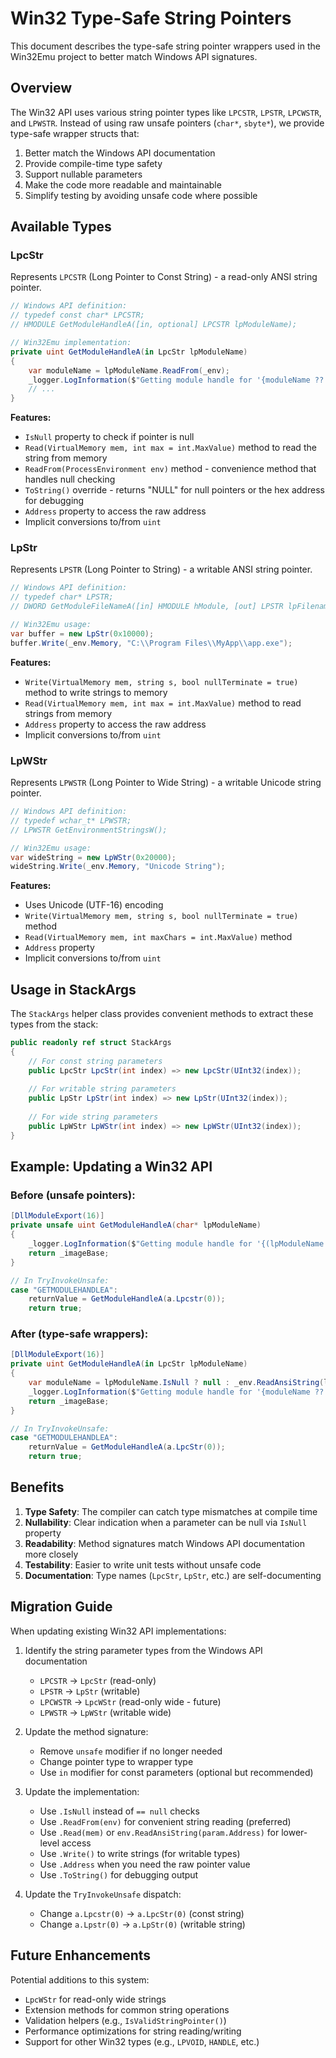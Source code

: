 # Win32 Type-Safe String Pointers

This document describes the type-safe string pointer wrappers used in the Win32Emu project to better match Windows API signatures.

## Overview

The Win32 API uses various string pointer types like `LPCSTR`, `LPSTR`, `LPCWSTR`, and `LPWSTR`. Instead of using raw unsafe pointers (`char*`, `sbyte*`), we provide type-safe wrapper structs that:

1. Better match the Windows API documentation
2. Provide compile-time type safety
3. Support nullable parameters
4. Make the code more readable and maintainable
5. Simplify testing by avoiding unsafe code where possible

## Available Types

### LpcStr

Represents `LPCSTR` (Long Pointer to Const String) - a read-only ANSI string pointer.

```csharp
// Windows API definition:
// typedef const char* LPCSTR;
// HMODULE GetModuleHandleA([in, optional] LPCSTR lpModuleName);

// Win32Emu implementation:
private uint GetModuleHandleA(in LpcStr lpModuleName)
{
    var moduleName = lpModuleName.ReadFrom(_env);
    _logger.LogInformation($"Getting module handle for '{moduleName ?? "NULL (current process)"}'");
    // ...
}
```

**Features:**
- `IsNull` property to check if pointer is null
- `Read(VirtualMemory mem, int max = int.MaxValue)` method to read the string from memory
- `ReadFrom(ProcessEnvironment env)` method - convenience method that handles null checking
- `ToString()` override - returns "NULL" for null pointers or the hex address for debugging
- `Address` property to access the raw address
- Implicit conversions to/from `uint`

### LpStr

Represents `LPSTR` (Long Pointer to String) - a writable ANSI string pointer.

```csharp
// Windows API definition:
// typedef char* LPSTR;
// DWORD GetModuleFileNameA([in] HMODULE hModule, [out] LPSTR lpFilename, [in] DWORD nSize);

// Win32Emu usage:
var buffer = new LpStr(0x10000);
buffer.Write(_env.Memory, "C:\\Program Files\\MyApp\\app.exe");
```

**Features:**
- `Write(VirtualMemory mem, string s, bool nullTerminate = true)` method to write strings to memory
- `Read(VirtualMemory mem, int max = int.MaxValue)` method to read strings from memory
- `Address` property to access the raw address
- Implicit conversions to/from `uint`

### LpWStr

Represents `LPWSTR` (Long Pointer to Wide String) - a writable Unicode string pointer.

```csharp
// Windows API definition:
// typedef wchar_t* LPWSTR;
// LPWSTR GetEnvironmentStringsW();

// Win32Emu usage:
var wideString = new LpWStr(0x20000);
wideString.Write(_env.Memory, "Unicode String");
```

**Features:**
- Uses Unicode (UTF-16) encoding
- `Write(VirtualMemory mem, string s, bool nullTerminate = true)` method
- `Read(VirtualMemory mem, int maxChars = int.MaxValue)` method
- `Address` property
- Implicit conversions to/from `uint`

## Usage in StackArgs

The `StackArgs` helper class provides convenient methods to extract these types from the stack:

```csharp
public readonly ref struct StackArgs
{
    // For const string parameters
    public LpcStr LpcStr(int index) => new LpcStr(UInt32(index));
    
    // For writable string parameters
    public LpStr LpStr(int index) => new LpStr(UInt32(index));
    
    // For wide string parameters
    public LpWStr LpWStr(int index) => new LpWStr(UInt32(index));
}
```

## Example: Updating a Win32 API

### Before (unsafe pointers):

```csharp
[DllModuleExport(16)]
private unsafe uint GetModuleHandleA(char* lpModuleName)
{
    _logger.LogInformation($"Getting module handle for '{(lpModuleName != null ? new string(lpModuleName) : "NULL (current process)")}'");
    return _imageBase;
}

// In TryInvokeUnsafe:
case "GETMODULEHANDLEA":
    returnValue = GetModuleHandleA(a.Lpcstr(0));
    return true;
```

### After (type-safe wrappers):

```csharp
[DllModuleExport(16)]
private uint GetModuleHandleA(in LpcStr lpModuleName)
{
    var moduleName = lpModuleName.IsNull ? null : _env.ReadAnsiString(lpModuleName.Address);
    _logger.LogInformation($"Getting module handle for '{moduleName ?? "NULL (current process)"}'");
    return _imageBase;
}

// In TryInvokeUnsafe:
case "GETMODULEHANDLEA":
    returnValue = GetModuleHandleA(a.LpcStr(0));
    return true;
```

## Benefits

1. **Type Safety**: The compiler can catch type mismatches at compile time
2. **Nullability**: Clear indication when a parameter can be null via `IsNull` property
3. **Readability**: Method signatures match Windows API documentation more closely
4. **Testability**: Easier to write unit tests without unsafe code
5. **Documentation**: Type names (`LpcStr`, `LpStr`, etc.) are self-documenting

## Migration Guide

When updating existing Win32 API implementations:

1. Identify the string parameter types from the Windows API documentation
   - `LPCSTR` → `LpcStr` (read-only)
   - `LPSTR` → `LpStr` (writable)
   - `LPCWSTR` → `LpcWStr` (read-only wide - future)
   - `LPWSTR` → `LpWStr` (writable wide)

2. Update the method signature:
   - Remove `unsafe` modifier if no longer needed
   - Change pointer type to wrapper type
   - Use `in` modifier for const parameters (optional but recommended)

3. Update the implementation:
   - Use `.IsNull` instead of `== null` checks
   - Use `.ReadFrom(env)` for convenient string reading (preferred)
   - Use `.Read(mem)` or `env.ReadAnsiString(param.Address)` for lower-level access
   - Use `.Write()` to write strings (for writable types)
   - Use `.Address` when you need the raw pointer value
   - Use `.ToString()` for debugging output

4. Update the `TryInvokeUnsafe` dispatch:
   - Change `a.Lpcstr(0)` → `a.LpcStr(0)` (const string)
   - Change `a.Lpstr(0)` → `a.LpStr(0)` (writable string)

## Future Enhancements

Potential additions to this system:

- `LpcWStr` for read-only wide strings
- Extension methods for common string operations
- Validation helpers (e.g., `IsValidStringPointer()`)
- Performance optimizations for string reading/writing
- Support for other Win32 types (e.g., `LPVOID`, `HANDLE`, etc.)
